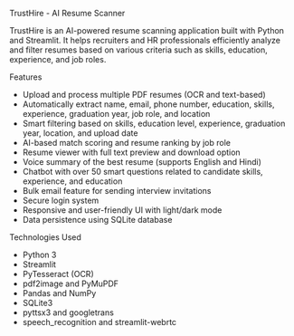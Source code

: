  TrustHire - AI Resume Scanner

TrustHire is an AI-powered resume scanning application built with Python and Streamlit. It helps recruiters and HR professionals efficiently analyze and filter resumes based on various criteria such as skills, education, experience, and job roles.

 Features

- Upload and process multiple PDF resumes (OCR and text-based)
- Automatically extract name, email, phone number, education, skills, experience, graduation year, job role, and location
- Smart filtering based on skills, education level, experience, graduation year, location, and upload date
- AI-based match scoring and resume ranking by job role
- Resume viewer with full text preview and download option
- Voice summary of the best resume (supports English and Hindi)
- Chatbot with over 50 smart questions related to candidate skills, experience, and education
- Bulk email feature for sending interview invitations
- Secure login system
- Responsive and user-friendly UI with light/dark mode
- Data persistence using SQLite database

 Technologies Used

- Python 3
- Streamlit
- PyTesseract (OCR)
- pdf2image and PyMuPDF
- Pandas and NumPy
- SQLite3
- pyttsx3 and googletrans
- speech_recognition and streamlit-webrtc

